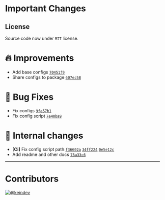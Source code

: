 # Important Changes

## License

Source code now under `MIT` license.

# :fire: Improvements

- Add base configs [`70451f9`](https://github.com/tagproject/base-shared-config/commit/70451f9b791461c54cd98eac01fc8a388f44b52d)
- Share configs to package [`607ec58`](https://github.com/tagproject/base-shared-config/commit/607ec5804620c238d729e70b0217121bb4247e6f)

# :bug: Bug Fixes

- Fix configs [`9fa57b1`](https://github.com/tagproject/base-shared-config/commit/9fa57b170b8cbdd69c764a4afe926f356c00a9f3)
- Fix config script [`7e40ba9`](https://github.com/tagproject/base-shared-config/commit/7e40ba91a4b2d118995e29f3e96ee6760ba47732)

# :memo: Internal changes

- **[Ci]** Fix config script path [`f36602a`](https://github.com/tagproject/base-shared-config/commit/f36602a2dfba54647b6e88d71c5463dc61072013) [`34ff224`](https://github.com/tagproject/base-shared-config/commit/34ff224417ee3226cf16bb56f9d80eb1a3a8e6a2) [`0e5e12c`](https://github.com/tagproject/base-shared-config/commit/0e5e12c1e578916972f47acd36b96e15c4255eab)
- Add readme and other docs [`75a33c6`](https://github.com/tagproject/base-shared-config/commit/75a33c6d6c2912cc9bb65c916b50624652dc2246)

---

# Contributors

[![@keindev](https://avatars.githubusercontent.com/u/4527292?v=4&s=40)](https://github.com/keindev)

